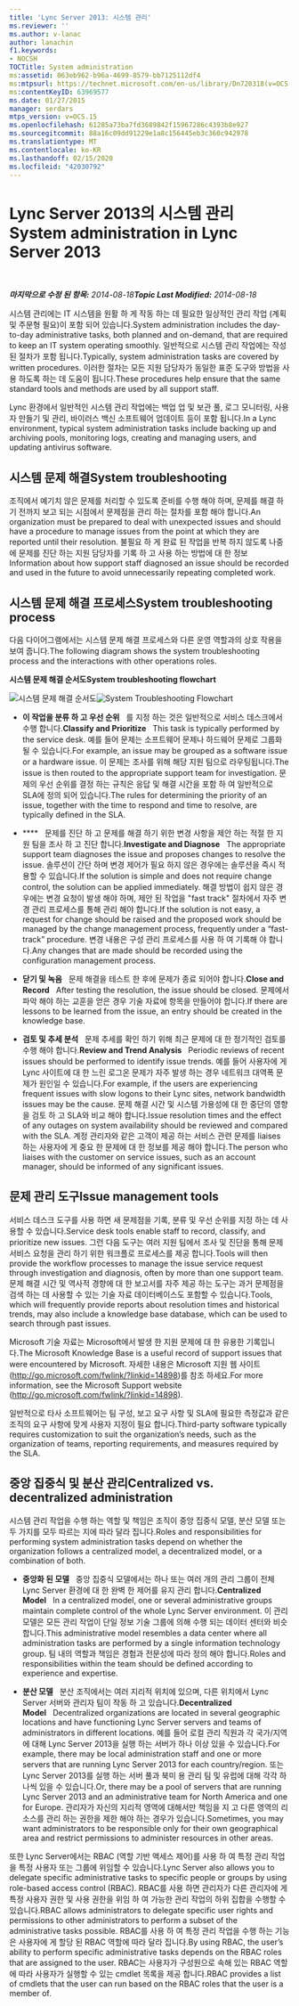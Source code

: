```yaml
---
title: 'Lync Server 2013: 시스템 관리'
ms.reviewer: ''
ms.author: v-lanac
author: lanachin
f1.keywords:
- NOCSH
TOCTitle: System administration
ms:assetid: 063eb962-b96a-4699-8579-bb7125112df4
ms:mtpsurl: https://technet.microsoft.com/en-us/library/Dn720318(v=OCS.15)
ms:contentKeyID: 63969577
ms.date: 01/27/2015
manager: serdars
mtps_version: v=OCS.15
ms.openlocfilehash: 61285a73ba7fd3689842f15967286c4393b8e927
ms.sourcegitcommit: 88a16c09dd91229e1a8c156445eb3c360c942978
ms.translationtype: MT
ms.contentlocale: ko-KR
ms.lasthandoff: 02/15/2020
ms.locfileid: "42030792"
---
```

<div data-xmlns="http://www.w3.org/1999/xhtml">

<div class="topic" data-xmlns="http://www.w3.org/1999/xhtml" data-msxsl="urn:schemas-microsoft-com:xslt" data-cs="http://msdn.microsoft.com/">

<div data-asp="http://msdn2.microsoft.com/asp">

# <a name="system-administration-in-lync-server-2013"></a><span data-ttu-id="d4349-102">Lync Server 2013의 시스템 관리</span><span class="sxs-lookup"><span data-stu-id="d4349-102">System administration in Lync Server 2013</span></span>

</div>

<div id="mainSection">

<div id="mainBody">

<span> </span>

<span data-ttu-id="d4349-103">_**마지막으로 수정 된 항목:** 2014-08-18_</span><span class="sxs-lookup"><span data-stu-id="d4349-103">_**Topic Last Modified:** 2014-08-18_</span></span>

<span data-ttu-id="d4349-104">시스템 관리에는 IT 시스템을 원활 하 게 작동 하는 데 필요한 일상적인 관리 작업 (계획 및 주문형 필요)이 포함 되어 있습니다.</span><span class="sxs-lookup"><span data-stu-id="d4349-104">System administration includes the day-to-day administrative tasks, both planned and on-demand, that are required to keep an IT system operating smoothly.</span></span> <span data-ttu-id="d4349-105">일반적으로 시스템 관리 작업에는 작성 된 절차가 포함 됩니다.</span><span class="sxs-lookup"><span data-stu-id="d4349-105">Typically, system administration tasks are covered by written procedures.</span></span> <span data-ttu-id="d4349-106">이러한 절차는 모든 지원 담당자가 동일한 표준 도구와 방법을 사용 하도록 하는 데 도움이 됩니다.</span><span class="sxs-lookup"><span data-stu-id="d4349-106">These procedures help ensure that the same standard tools and methods are used by all support staff.</span></span>

<span data-ttu-id="d4349-107">Lync 환경에서 일반적인 시스템 관리 작업에는 백업 업 및 보관 풀, 로그 모니터링, 사용자 만들기 및 관리, 바이러스 백신 소프트웨어 업데이트 등이 포함 됩니다.</span><span class="sxs-lookup"><span data-stu-id="d4349-107">In a Lync environment, typical system administration tasks include backing up and archiving pools, monitoring logs, creating and managing users, and updating antivirus software.</span></span>

<div>

## <a name="system-troubleshooting"></a><span data-ttu-id="d4349-108">시스템 문제 해결</span><span class="sxs-lookup"><span data-stu-id="d4349-108">System troubleshooting</span></span>

<span data-ttu-id="d4349-109">조직에서 예기치 않은 문제를 처리할 수 있도록 준비를 수행 해야 하며, 문제를 해결 하기 전까지 보고 되는 시점에서 문제점을 관리 하는 절차를 포함 해야 합니다.</span><span class="sxs-lookup"><span data-stu-id="d4349-109">An organization must be prepared to deal with unexpected issues and should have a procedure to manage issues from the point at which they are reported until their resolution.</span></span> <span data-ttu-id="d4349-110">불필요 하 게 완료 된 작업을 반복 하지 않도록 나중에 문제를 진단 하는 지원 담당자를 기록 하 고 사용 하는 방법에 대 한 정보</span><span class="sxs-lookup"><span data-stu-id="d4349-110">Information about how support staff diagnosed an issue should be recorded and used in the future to avoid unnecessarily repeating completed work.</span></span>

</div>

<div>

## <a name="system-troubleshooting-process"></a><span data-ttu-id="d4349-111">시스템 문제 해결 프로세스</span><span class="sxs-lookup"><span data-stu-id="d4349-111">System troubleshooting process</span></span>

<span data-ttu-id="d4349-112">다음 다이어그램에서는 시스템 문제 해결 프로세스와 다른 운영 역할과의 상호 작용을 보여 줍니다.</span><span class="sxs-lookup"><span data-stu-id="d4349-112">The following diagram shows the system troubleshooting process and the interactions with other operations roles.</span></span>

<span data-ttu-id="d4349-113">**시스템 문제 해결 순서도**</span><span class="sxs-lookup"><span data-stu-id="d4349-113">**System troubleshooting flowchart**</span></span>

<span data-ttu-id="d4349-114">![시스템 문제 해결 순서도](images/Dn720318.869d0b89-6473-4b1f-9d90-59604b4b8e98(OCS.15).jpg "시스템 문제 해결 순서도")</span><span class="sxs-lookup"><span data-stu-id="d4349-114">![System Troubleshooting Flowchart](images/Dn720318.869d0b89-6473-4b1f-9d90-59604b4b8e98(OCS.15).jpg "System Troubleshooting Flowchart")</span></span>

  - <span data-ttu-id="d4349-115">**이 작업을 분류 하 고 우선 순위**   를 지정 하는 것은 일반적으로 서비스 데스크에서 수행 합니다.</span><span class="sxs-lookup"><span data-stu-id="d4349-115">**Classify and Prioritize**   This task is typically performed by the service desk.</span></span> <span data-ttu-id="d4349-116">예를 들어 문제는 소프트웨어 문제나 하드웨어 문제로 그룹화 될 수 있습니다.</span><span class="sxs-lookup"><span data-stu-id="d4349-116">For example, an issue may be grouped as a software issue or a hardware issue.</span></span> <span data-ttu-id="d4349-117">이 문제는 조사를 위해 해당 지원 팀으로 라우팅됩니다.</span><span class="sxs-lookup"><span data-stu-id="d4349-117">The issue is then routed to the appropriate support team for investigation.</span></span> <span data-ttu-id="d4349-118">문제의 우선 순위를 결정 하는 규칙은 응답 및 해결 시간을 포함 하 여 일반적으로 SLA에 정의 되어 있습니다.</span><span class="sxs-lookup"><span data-stu-id="d4349-118">The rules for determining the priority of an issue, together with the time to respond and time to resolve, are typically defined in the SLA.</span></span>

  - <span data-ttu-id="d4349-119">\*\*\*\*   문제를 진단 하 고 문제를 해결 하기 위한 변경 사항을 제안 하는 적절 한 지원 팀을 조사 하 고 진단 합니다.</span><span class="sxs-lookup"><span data-stu-id="d4349-119">**Investigate and Diagnose**   The appropriate support team diagnoses the issue and proposes changes to resolve the issue.</span></span> <span data-ttu-id="d4349-120">솔루션이 간단 하며 변경 제어가 필요 하지 않은 경우에는 솔루션을 즉시 적용할 수 있습니다.</span><span class="sxs-lookup"><span data-stu-id="d4349-120">If the solution is simple and does not require change control, the solution can be applied immediately.</span></span> <span data-ttu-id="d4349-121">해결 방법이 쉽지 않은 경우에는 변경 요청이 발생 해야 하며, 제안 된 작업을 "fast track" 절차에서 자주 변경 관리 프로세스를 통해 관리 해야 합니다.</span><span class="sxs-lookup"><span data-stu-id="d4349-121">If the solution is not easy, a request for change should be raised and the proposed work should be managed by the change management process, frequently under a “fast-track” procedure.</span></span> <span data-ttu-id="d4349-122">변경 내용은 구성 관리 프로세스를 사용 하 여 기록해 야 합니다.</span><span class="sxs-lookup"><span data-stu-id="d4349-122">Any changes that are made should be recorded using the configuration management process.</span></span>

  - <span data-ttu-id="d4349-123">**닫기 및 녹음**   문제 해결을 테스트 한 후에 문제가 종료 되어야 합니다.</span><span class="sxs-lookup"><span data-stu-id="d4349-123">**Close and Record**   After testing the resolution, the issue should be closed.</span></span> <span data-ttu-id="d4349-124">문제에서 파악 해야 하는 교훈을 얻은 경우 기술 자료에 항목을 만들어야 합니다.</span><span class="sxs-lookup"><span data-stu-id="d4349-124">If there are lessons to be learned from the issue, an entry should be created in the knowledge base.</span></span>

  - <span data-ttu-id="d4349-125">**검토 및 추세 분석**   문제 추세를 확인 하기 위해 최근 문제에 대 한 정기적인 검토를 수행 해야 합니다.</span><span class="sxs-lookup"><span data-stu-id="d4349-125">**Review and Trend Analysis**   Periodic reviews of recent issues should be performed to identify issue trends.</span></span> <span data-ttu-id="d4349-126">예를 들어 사용자에 게 Lync 사이트에 대 한 느린 로그온 문제가 자주 발생 하는 경우 네트워크 대역폭 문제가 원인일 수 있습니다.</span><span class="sxs-lookup"><span data-stu-id="d4349-126">For example, if the users are experiencing frequent issues with slow logons to their Lync sites, network bandwidth issues may be the cause.</span></span> <span data-ttu-id="d4349-127">문제 해결 시간 및 시스템 가용성에 대 한 중단의 영향을 검토 하 고 SLA와 비교 해야 합니다.</span><span class="sxs-lookup"><span data-stu-id="d4349-127">Issue resolution times and the effect of any outages on system availability should be reviewed and compared with the SLA.</span></span> <span data-ttu-id="d4349-128">계정 관리자와 같은 고객이 제공 하는 서비스 관련 문제를 liaises 하는 사용자에 게 중요 한 문제에 대 한 정보를 제공 해야 합니다.</span><span class="sxs-lookup"><span data-stu-id="d4349-128">The person who liaises with the customer on service issues, such as an account manager, should be informed of any significant issues.</span></span>

</div>

<div>

## <a name="issue-management-tools"></a><span data-ttu-id="d4349-129">문제 관리 도구</span><span class="sxs-lookup"><span data-stu-id="d4349-129">Issue management tools</span></span>

<span data-ttu-id="d4349-130">서비스 데스크 도구를 사용 하면 새 문제점을 기록, 분류 및 우선 순위를 지정 하는 데 사용할 수 있습니다.</span><span class="sxs-lookup"><span data-stu-id="d4349-130">Service desk tools enable staff to record, classify, and prioritize new issues.</span></span> <span data-ttu-id="d4349-131">그런 다음 도구는 여러 지원 팀에서 조사 및 진단을 통해 문제 서비스 요청을 관리 하기 위한 워크플로 프로세스를 제공 합니다.</span><span class="sxs-lookup"><span data-stu-id="d4349-131">Tools will then provide the workflow processes to manage the issue service request through investigation and diagnosis, often by more than one support team.</span></span> <span data-ttu-id="d4349-132">문제 해결 시간 및 역사적 경향에 대 한 보고서를 자주 제공 하는 도구는 과거 문제점을 검색 하는 데 사용할 수 있는 기술 자료 데이터베이스도 포함할 수 있습니다.</span><span class="sxs-lookup"><span data-stu-id="d4349-132">Tools, which will frequently provide reports about resolution times and historical trends, may also include a knowledge base database, which can be used to search through past issues.</span></span>

<span data-ttu-id="d4349-133">Microsoft 기술 자료는 Microsoft에서 발생 한 지원 문제에 대 한 유용한 기록입니다.</span><span class="sxs-lookup"><span data-stu-id="d4349-133">The Microsoft Knowledge Base is a useful record of support issues that were encountered by Microsoft.</span></span> <span data-ttu-id="d4349-134">자세한 내용은 Microsoft 지원 웹 사이트 (<http://go.microsoft.com/fwlink/?linkid=14898>)를 참조 하세요.</span><span class="sxs-lookup"><span data-stu-id="d4349-134">For more information, see the Microsoft Support website (<http://go.microsoft.com/fwlink/?linkid=14898>).</span></span>

<span data-ttu-id="d4349-135">일반적으로 타사 소프트웨어는 팀 구성, 보고 요구 사항 및 SLA에 필요한 측정값과 같은 조직의 요구 사항에 맞게 사용자 지정이 필요 합니다.</span><span class="sxs-lookup"><span data-stu-id="d4349-135">Third-party software typically requires customization to suit the organization’s needs, such as the organization of teams, reporting requirements, and measures required by the SLA.</span></span>

</div>

<div>

## <a name="centralized-vs-decentralized-administration"></a><span data-ttu-id="d4349-136">중앙 집중식 및 분산 관리</span><span class="sxs-lookup"><span data-stu-id="d4349-136">Centralized vs. decentralized administration</span></span>

<span data-ttu-id="d4349-137">시스템 관리 작업을 수행 하는 역할 및 책임은 조직이 중앙 집중식 모델, 분산 모델 또는 두 가지를 모두 따르는 지에 따라 달라 집니다.</span><span class="sxs-lookup"><span data-stu-id="d4349-137">Roles and responsibilities for performing system administration tasks depend on whether the organization follows a centralized model, a decentralized model, or a combination of both.</span></span>

  - <span data-ttu-id="d4349-138">**중앙화 된 모델**   중앙 집중식 모델에서는 하나 또는 여러 개의 관리 그룹이 전체 Lync Server 환경에 대 한 완벽 한 제어를 유지 관리 합니다.</span><span class="sxs-lookup"><span data-stu-id="d4349-138">**Centralized Model**   In a centralized model, one or several administrative groups maintain complete control of the whole Lync Server environment.</span></span> <span data-ttu-id="d4349-139">이 관리 모델은 모든 관리 작업이 단일 정보 기술 그룹에 의해 수행 되는 데이터 센터와 비슷합니다.</span><span class="sxs-lookup"><span data-stu-id="d4349-139">This administrative model resembles a data center where all administration tasks are performed by a single information technology group.</span></span> <span data-ttu-id="d4349-140">팀 내의 역할과 책임은 경험과 전문성에 따라 정의 해야 합니다.</span><span class="sxs-lookup"><span data-stu-id="d4349-140">Roles and responsibilities within the team should be defined according to experience and expertise.</span></span>

  - <span data-ttu-id="d4349-141">**분산 모델**   분산 조직에서는 여러 지리적 위치에 있으며, 다른 위치에서 Lync Server 서버와 관리자 팀이 작동 하 고 있습니다.</span><span class="sxs-lookup"><span data-stu-id="d4349-141">**Decentralized Model**   Decentralized organizations are located in several geographic locations and have functioning Lync Server servers and teams of administrators in different locations.</span></span> <span data-ttu-id="d4349-142">예를 들어 로컬 관리 직원과 각 국가/지역에 대해 Lync Server 2013을 실행 하는 서버가 하나 이상 있을 수 있습니다.</span><span class="sxs-lookup"><span data-stu-id="d4349-142">For example, there may be local administration staff and one or more servers that are running Lync Server 2013 for each country/region.</span></span> <span data-ttu-id="d4349-143">또는 Lync Server 2013를 실행 하는 서버 풀과 북미 용 관리 팀 및 유럽에 대해 각각 하나씩 있을 수 있습니다.</span><span class="sxs-lookup"><span data-stu-id="d4349-143">Or, there may be a pool of servers that are running Lync Server 2013 and an administrative team for North America and one for Europe.</span></span> <span data-ttu-id="d4349-144">관리자가 자신의 지리적 영역에 대해서만 책임을 지 고 다른 영역의 리소스를 관리 하는 권한을 제한 해야 하는 경우가 있습니다.</span><span class="sxs-lookup"><span data-stu-id="d4349-144">Sometimes, you may want administrators to be responsible only for their own geographical area and restrict permissions to administer resources in other areas.</span></span>

<span data-ttu-id="d4349-145">또한 Lync Server에서는 RBAC (역할 기반 액세스 제어)를 사용 하 여 특정 관리 작업을 특정 사용자 또는 그룹에 위임할 수 있습니다.</span><span class="sxs-lookup"><span data-stu-id="d4349-145">Lync Server also allows you to delegate specific administrative tasks to specific people or groups by using role-based access control (RBAC).</span></span> <span data-ttu-id="d4349-146">RBAC를 사용 하면 관리자가 다른 관리자에 게 특정 사용자 권한 및 사용 권한을 위임 하 여 가능한 관리 작업의 하위 집합을 수행할 수 있습니다.</span><span class="sxs-lookup"><span data-stu-id="d4349-146">RBAC allows administrators to delegate specific user rights and permissions to other administrators to perform a subset of the administrative tasks possible.</span></span> <span data-ttu-id="d4349-147">RBAC를 사용 하 여 특정 관리 작업을 수행 하는 기능은 사용자에 게 할당 된 RBAC 역할에 따라 달라 집니다.</span><span class="sxs-lookup"><span data-stu-id="d4349-147">By using RBAC, the user’s ability to perform specific administrative tasks depends on the RBAC roles that are assigned to the user.</span></span> <span data-ttu-id="d4349-148">RBAC는 사용자가 구성원으로 속해 있는 RBAC 역할에 따라 사용자가 실행할 수 있는 cmdlet 목록을 제공 합니다.</span><span class="sxs-lookup"><span data-stu-id="d4349-148">RBAC provides a list of cmdlets that the user can run based on the RBAC roles that the user is a member of.</span></span>

</div>

</div>

<span> </span>

</div>

</div>

</div>

